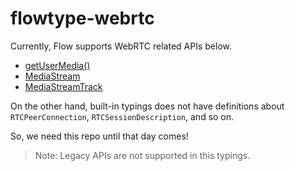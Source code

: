 # flowtype-webrtc

Currently, Flow supports WebRTC related APIs below.

- [getUserMedia()](https://github.com/facebook/flow/blob/master/lib/bom.js#L128)
- [MediaStream](https://github.com/facebook/flow/blob/master/lib/bom.js#L687)
- [MediaStreamTrack](https://github.com/facebook/flow/blob/master/lib/bom.js#L705)

On the other hand, built-in typings does not have definitions about `RTCPeerConnection`, `RTCSessionDescription`, and so on.

So, we need this repo until that day comes!

> Note: Legacy APIs are not supported in this typings.
